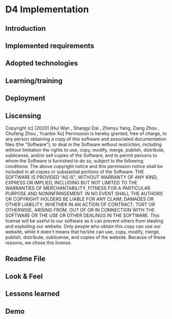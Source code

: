 # D4 Implementation

## Introduction


## Implemented requirements


## Adopted technologies


## Learning/training


## Deployment


## Liscensing
Copyright (c) [2020] [Hui Wan , Shangyi Dai , Zhenyu Yang, Ziang Zhou , Chufeng Zhou , Yuanbo Xu]
Permission is hereby granted, free of charge, to any person obtaining a copy of this software and associated documentation files (the "Software"), to deal in the Software without restriction, including without limitation the rights to use, copy, modify, merge, publish, distribute, sublicense, and/or sell copies of the Software, and to permit persons to whom the Software is furnished to do so, subject to the following conditions:
The above copyright notice and this permission notice shall be included in all copies or substantial portions of the Software.
THE SOFTWARE IS PROVIDED "AS IS", WITHOUT WARRANTY OF ANY KIND, EXPRESS OR IMPLIED, INCLUDING BUT NOT LIMITED TO THE WARRANTIES OF MERCHANTABILITY, FITNESS FOR A PARTICULAR PURPOSE AND NONINFRINGEMENT. IN NO EVENT SHALL THE AUTHORS OR COPYRIGHT HOLDERS BE LIABLE FOR ANY CLAIM, DAMAGES OR OTHER LIABILITY, WHETHER IN AN ACTION OF CONTRACT, TORT OR OTHERWISE, ARISING FROM, OUT OF OR IN CONNECTION WITH THE SOFTWARE OR THE USE OR OTHER DEALINGS IN THE SOFTWARE.
This license will be useful to our software as it can prevent others from stealing and exploiting our website. Only people who obtain this copy can use our website, while it doen't means that he/she can use, copy, modify, merge, publish, distribute, sublicense, and copies of the website. Because of these reasons, we chose this license.

## Readme File


## Look & Feel


## Lessons learned


## Demo
